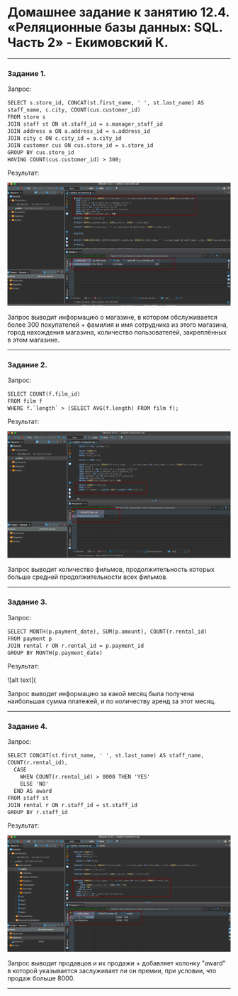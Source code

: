 # Домашнее задание к занятию 12.4. «Реляционные базы данных: SQL. Часть 2» - Екимовский К.

---

### Задание 1.

Запрос:
```
SELECT s.store_id, CONCAT(st.first_name, ' ', st.last_name) AS staff_name, c.city, COUNT(cus.customer_id) 
FROM store s
JOIN staff st ON st.staff_id = s.manager_staff_id 
JOIN address a ON a.address_id = s.address_id 
JOIN city c ON c.city_id = a.city_id
JOIN customer cus ON cus.store_id = s.store_id 
GROUP BY cus.store_id
HAVING COUNT(cus.customer_id) > 300;
```

Результат:

![alt text](https://github.com/konstantinekimovskii/sdb-11-homework/blob/main/12.4/img/1.png)

Запрос выводит информацию о магазине, в котором обслуживается более 300 покупателей + фамилия и имя сотрудника из этого магазина, город нахождения магазина, количество пользователей, закреплённых в этом магазине.

---

### Задание 2.

Запрос:
```
SELECT COUNT(f.film_id) 
FROM film f
WHERE f.`length` > (SELECT AVG(f.length) FROM film f);
```

Результат:

![alt text](https://github.com/konstantinekimovskii/sdb-11-homework/blob/main/12.4/img/2.png)

Запрос выводит количество фильмов, продолжительность которых больше средней продолжительности всех фильмов.

---

### Задание 3.

Запрос:
```
SELECT MONTH(p.payment_date), SUM(p.amount), COUNT(r.rental_id)
FROM payment p
JOIN rental r ON r.rental_id = p.payment_id 
GROUP BY MONTH(p.payment_date)
```

Результат:

![alt text](

Запрос выводит информацию за какой месяц была получена наибольшая сумма платежей, и по количеству аренд за этот месяц.


---

### Задание 4.

Запрос:
```
SELECT CONCAT(st.first_name, ' ', st.last_name) AS staff_name, COUNT(r.rental_id),
  CASE
    WHEN COUNT(r.rental_id) > 8000 THEN 'YES'
    ELSE 'NO'
  END AS award
FROM staff st
JOIN rental r ON r.staff_id = st.staff_id
GROUP BY r.staff_id
```

Результат:

![alt text](https://github.com/konstantinekimovskii/sdb-11-homework/blob/main/12.4/img/4.png)

Запрос выводит продавцов и их продажи + добавляет колонку "award" в которой указывается заслуживает ли он премии, при условии, что продаж больше 8000. 

----